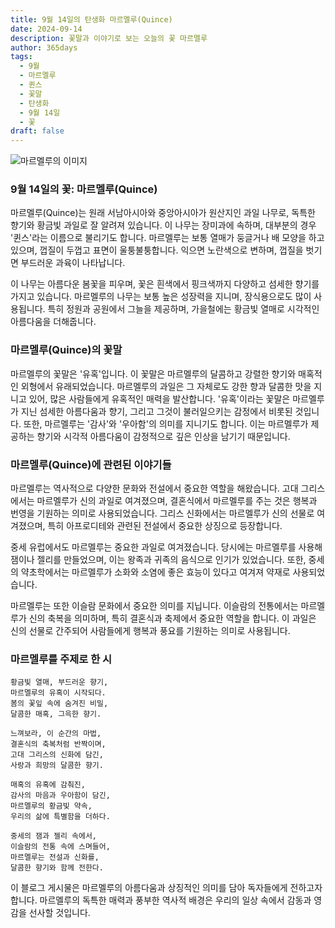 ```yaml
---
title: 9월 14일의 탄생화 마르멜루(Quince)
date: 2024-09-14
description: 꽃말과 이야기로 보는 오늘의 꽃 마르멜루
author: 365days
tags:
  - 9월
  - 마르멜루
  - 퀸스
  - 꽃말
  - 탄생화
  - 9월 14일
  - 꽃
draft: false
---
```


![마르멜루의 이미지](https://cdn.pixabay.com/photo/2019/03/31/17/40/japanese-ornamental-quince-4093575_640.jpg#center)


### 9월 14일의 꽃: 마르멜루(Quince)


마르멜루(Quince)는 원래 서남아시아와 중앙아시아가 원산지인 과일 나무로, 독특한 향기와 황금빛 과일로 잘 알려져 있습니다. 이 나무는 장미과에 속하며, 대부분의 경우 '퀸스'라는 이름으로 불리기도 합니다. 마르멜루는 보통 열매가 둥글거나 배 모양을 하고 있으며, 껍질이 두껍고 표면이 울퉁불퉁합니다. 익으면 노란색으로 변하며, 껍질을 벗기면 부드러운 과육이 나타납니다.

이 나무는 아름다운 봄꽃을 피우며, 꽃은 흰색에서 핑크색까지 다양하고 섬세한 향기를 가지고 있습니다. 마르멜루의 나무는 보통 높은 성장력을 지니며, 장식용으로도 많이 사용됩니다. 특히 정원과 공원에서 그늘을 제공하며, 가을철에는 황금빛 열매로 시각적인 아름다움을 더해줍니다.

### 마르멜루(Quince)의 꽃말

마르멜루의 꽃말은 '유혹'입니다. 이 꽃말은 마르멜루의 달콤하고 강렬한 향기와 매혹적인 외형에서 유래되었습니다. 마르멜루의 과일은 그 자체로도 강한 향과 달콤한 맛을 지니고 있어, 많은 사람들에게 유혹적인 매력을 발산합니다. '유혹'이라는 꽃말은 마르멜루가 지닌 섬세한 아름다움과 향기, 그리고 그것이 불러일으키는 감정에서 비롯된 것입니다. 또한, 마르멜루는 '감사'와 '우아함'의 의미를 지니기도 합니다. 이는 마르멜루가 제공하는 향기와 시각적 아름다움이 감정적으로 깊은 인상을 남기기 때문입니다.

### 마르멜루(Quince)에 관련된 이야기들

마르멜루는 역사적으로 다양한 문화와 전설에서 중요한 역할을 해왔습니다. 고대 그리스에서는 마르멜루가 신의 과일로 여겨졌으며, 결혼식에서 마르멜루를 주는 것은 행복과 번영을 기원하는 의미로 사용되었습니다. 그리스 신화에서는 마르멜루가 신의 선물로 여겨졌으며, 특히 아프로디테와 관련된 전설에서 중요한 상징으로 등장합니다. 

중세 유럽에서도 마르멜루는 중요한 과일로 여겨졌습니다. 당시에는 마르멜루를 사용해 잼이나 젤리를 만들었으며, 이는 왕족과 귀족의 음식으로 인기가 있었습니다. 또한, 중세의 약초학에서는 마르멜루가 소화와 소염에 좋은 효능이 있다고 여겨져 약재로 사용되었습니다.

마르멜루는 또한 이슬람 문화에서 중요한 의미를 지닙니다. 이슬람의 전통에서는 마르멜루가 신의 축복을 의미하며, 특히 결혼식과 축제에서 중요한 역할을 합니다. 이 과일은 신의 선물로 간주되어 사람들에게 행복과 풍요를 기원하는 의미로 사용됩니다.

### 마르멜루를 주제로 한 시

	황금빛 열매, 부드러운 향기,
	마르멜루의 유혹이 시작되다.
	봄의 꽃잎 속에 숨겨진 비밀,
	달콤한 매혹, 그윽한 향기.
	
	느껴보라, 이 순간의 마법,
	결혼식의 축복처럼 반짝이며,
	고대 그리스의 신화에 담긴,
	사랑과 희망의 달콤한 향기.
	
	매혹의 유혹에 감춰진,
	감사의 마음과 우아함이 담긴,
	마르멜루의 황금빛 약속,
	우리의 삶에 특별함을 더하다.
	
	중세의 잼과 젤리 속에서,
	이슬람의 전통 속에 스며들어,
	마르멜루는 전설과 신화를,
	달콤한 향기와 함께 전한다.

이 블로그 게시물은 마르멜루의 아름다움과 상징적인 의미를 담아 독자들에게 전하고자 합니다. 마르멜루의 독특한 매력과 풍부한 역사적 배경은 우리의 일상 속에서 감동과 영감을 선사할 것입니다.



